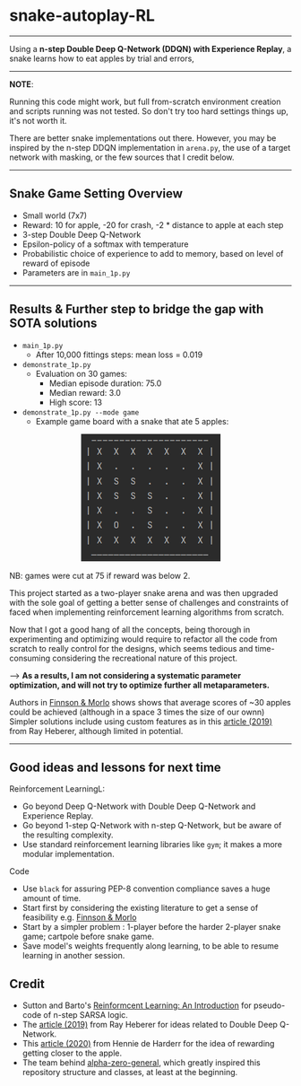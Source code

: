 # snake-autoplay-RL

---

Using a **n-step Double Deep Q-Network (DDQN) with Experience Replay**, a snake learns how to eat apples by trial and errors,

---

**NOTE**:

Running this code might work, but full from-scratch environment creation
 and scripts running was not tested. So don't try too hard settings things up, it's not worth it.

 There are better snake implementations out there. However, you may be inspired by the 
 n-step DDQN implementation in `arena.py`, the use of a target network with masking, or the few sources that I credit below.

---

## Snake Game Setting Overview
- Small world (7x7)
- Reward: 10 for apple, -20 for crash, -2 * distance to apple at each step
- 3-step Double Deep Q-Network
- Epsilon-policy of a softmax with temperature
- Probabilistic choice of experience to add to memory, based on level of reward of episode
- Parameters are in `main_1p.py`

---

## Results & Further step to bridge the gap with SOTA solutions

- `main_1p.py`
  - After 10,000 fittings steps: mean loss = 0.019
- `demonstrate_1p.py`
  - Evaluation on 30 games:
    - Median episode duration: 75.0
    - Median reward: 3.0
    - High score: 13
- `demonstrate_1p.py --mode game`
  - Example game board with a snake that ate 5 apples:

<div style="text-align:center"><img src="./Trained_Models/img/snake_ascii_art.png" /></div>

NB: games were cut at 75 if reward was below 2.

This project started as a two-player snake arena and was then upgraded with the sole goal of getting a better sense of challenges and constraints of
faced when implementing reinforcement learning algorithms from scratch.

Now that I got a good hang of all the concepts, being thorough in experimenting and optimizing would require to
refactor all the code from scratch to really control for the designs, which seems tedious and time-consuming considering the
recreational nature of this project.

--> **As a results, I am not considering a systematic parameter optimization, and will not try to optimize further all metaparameters.**

Authors in [Finnson & Morlo](https://www.diva-portal.org/smash/get/diva2:1342302/FULLTEXT01.pdf)
shows shows that average scores of ~30 apples could be achieved (although in a space 3 times the size of our ownn)
Simpler solutions include using custom features as in this [article (2019)](https://towardsdatascience.com/why-going-from-implementing-q-learning-to-deep-q-learning-can-be-difficult-36e7ea1648af)
from Ray Heberer, although limited in potential.

---

## Good ideas and lessons for next time
Reinforcement LearningL:
- Go beyond Deep Q-Network with Double Deep Q-Network and Experience Replay.
- Go beyond 1-step Q-Network with n-step Q-Network, but be aware of the resulting complexity.
- Use standard reinforcement learning libraries like `gym`; it makes a more modular implementation.

Code
- Use `black` for assuring PEP-8 convention compliance saves a huge amount of time.
- Start first by considering the existing literature to get a sense of feasibility e.g. [Finnson & Morlo](https://www.diva-portal.org/smash/get/diva2:1342302/FULLTEXT01.pdf)
- Start by a simpler problem : 1-player before the harder 2-player snake game; cartpole before snake game.
- Save model's weights frequently along learning, to be able to resume learning in another session.

## Credit
- Sutton and Barto's [Reinformcent Learning: An Introduction](http://incompleteideas.net/book/RLbook2020.pdf)
for pseudo-code of n-step SARSA logic.
- The [article (2019)](https://towardsdatascience.com/why-going-from-implementing-q-learning-to-deep-q-learning-can-be-difficult-36e7ea1648af)
from Ray Heberer for ideas related to Double Deep Q-Network.
- This [article (2020)](https://towardsdatascience.com/snake-played-by-a-deep-reinforcement-learning-agent-53f2c4331d36)
from Hennie de Harderr for the idea of rewarding getting closer to the apple.
- The team behind [alpha-zero-general](https://github.com/suragnair/alpha-zero-general/),
which greatly inspired this repository structure and classes, at least at the beginning.


